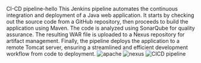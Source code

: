 CI-CD pipeline-hello
This Jenkins pipeline automates the continuous integration and deployment of a Java web application. 
It starts by checking out the source code from a GitHub repository, then proceeds to build the application using Maven. 
The code is analyzed using SonarQube for quality assurance. 
The resulting WAR file is uploaded to a Nexus repository for artifact management. 
Finally, the pipeline deploys the application to a remote Tomcat server, ensuring a streamlined and efficient development workflow from code to deployment.
![apache](https://github.com/amritsingh5/Chinna-app/assets/146261015/59b14e3e-4252-4666-94b1-81f44022848d)
![nexus](https://github.com/amritsingh5/Chinna-app/assets/146261015/f653d109-ae27-4c3f-9438-48e8a99ae58d)
![CICD pipeline](https://github.com/amritsingh5/Chinna-app/assets/146261015/61a8818a-9748-496b-8d73-0fb5a20e4f86)
